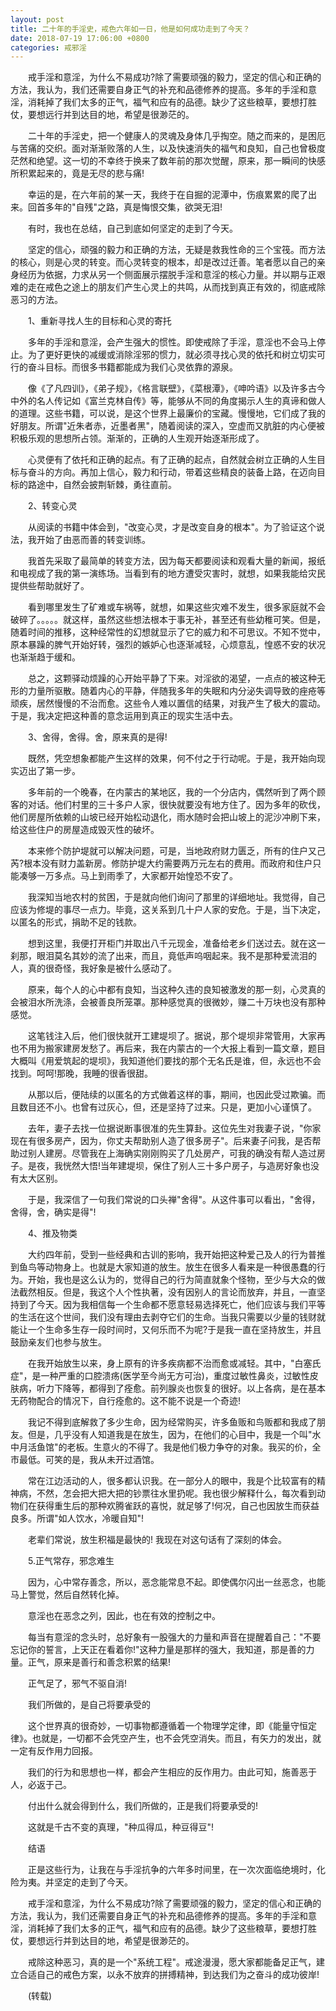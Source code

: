 ```yaml
---
layout: post
title: 二十年的手淫史，戒色六年如一日，他是如何成功走到了今天？
date: 2018-07-19 17:06:00 +0800
categories: 戒邪淫
---
```


　　戒手淫和意淫，为什么不易成功?除了需要顽强的毅力，坚定的信心和正确的方法，我认为，我们还需要自身正气的补充和品德修养的提高。多年的手淫和意淫，消耗掉了我们太多的正气，福气和应有的品德。缺少了这些粮草，要想打胜仗，要想远行并到达目的地，希望是很渺茫的。
　　二十年的手淫史，把一个健康人的灵魂及身体几乎掏空。随之而来的，是困厄与苦痛的交织。面对渐渐败落的人生，以及快速消失的福气和良知，自己也曾极度茫然和绝望。这一切的不幸终于换来了数年前的那次觉醒，原来，那一瞬间的快感所积累起来的，竟是无尽的悲与痛!
　　幸运的是，在六年前的某一天，我终于在自掘的泥潭中，伤痕累累的爬了出来。回首多年的"自残"之路，真是悔恨交集，欲哭无泪!
　　有时，我也在总结，自己到底如何坚定的走到了今天。
　　坚定的信心，顽强的毅力和正确的方法，无疑是救我性命的三个宝筏。而方法的核心，则是心灵的转变。而心灵转变的根本，却是改过迁善。笔者愿以自己的亲身经历为依据，力求从另一个侧面展示摆脱手淫和意淫的核心力量。并以期与正艰难的走在戒色之途上的朋友们产生心灵上的共鸣，从而找到真正有效的，彻底戒除恶习的方法。
　　1、重新寻找人生的目标和心灵的寄托
　　多年的手淫和意淫，会产生强大的惯性。即使戒除了手淫，意淫也不会马上停止。为了更好更快的减缓或消除淫邪的惯力，就必须寻找心灵的依托和树立切实可行的奋斗目标。而很多书籍都能成为我们心灵依靠的源泉。
　　像《了凡四训》，《弟子规》，《格言联壁》，《菜根潭》，《呻吟语》以及许多古今中外的名人传记如《富兰克林自传》等，能够从不同的角度揭示人生的真谛和做人的道理。这些书籍，可以说，是这个世界上最廉价的宝藏。慢慢地，它们成了我的好朋友。所谓"近朱者赤，近墨者黑"，随着阅读的深入，空虚而又肮脏的内心便被积极乐观的思想所占领。渐渐的，正确的人生观开始逐渐形成了。
　　心灵便有了依托和正确的起点。有了正确的起点，自然就会树立正确的人生目标与奋斗的方向。再加上信心，毅力和行动，带着这些精良的装备上路，在迈向目标的路途中，自然会披荆斩棘，勇往直前。
　　2、转变心灵
　　从阅读的书籍中体会到，"改变心灵，才是改变自身的根本"。为了验证这个说法，我开始了由恶而善的转变训练。
　　我首先采取了最简单的转变方法，因为每天都要阅读和观看大量的新闻，报纸和电视成了我的第一演练场。当看到有的地方遭受灾害时，就想，如果我能给灾民提供些帮助就好了。
　　看到哪里发生了矿难或车祸等，就想，如果这些灾难不发生，很多家庭就不会破碎了。。。。。就这样，虽然这些想法根本于事无补，甚至还有些幼稚可笑。但是，随着时间的推移，这种经常性的幻想就显示了它的威力和不可思议。不知不觉中，原本暴躁的脾气开始好转，强烈的嫉妒心也逐渐减轻，心烦意乱，惶惑不安的状况也渐渐趋于缓和。
　　总之，这颗驿动烦躁的心开始平静了下来。对淫欲的渴望，一点点的被这种无形的力量所驱散。随着内心的平静，伴随我多年的失眠和内分泌失调导致的痤疮等顽疾，居然慢慢的不治而愈。这些令人难以置信的结果，对我产生了极大的震动。于是，我决定把这种善的意念运用到真正的现实生活中去。
　　3、舍得，舍得。舍，原来真的是得!
　　既然，凭空想象都能产生这样的效果，何不付之于行动呢。于是，我开始向现实迈出了第一步。
　　多年前的一个晚春，在内蒙古的某地区，我的一个分店内，偶然听到了两个顾客的对话。他们村里的三十多户人家，很快就要没有地方住了。因为多年的砍伐，他们房屋所依赖的山坡已经开始松动退化，雨水随时会把山坡上的泥沙冲刷下来，给这些住户的房屋造成毁灭性的破坏。
　　本来修个防护堤就可以解决问题，可是，当地政府财力匮乏，所有的住户又己芮?根本没有财力盖新房。修防护堤大约需要两万元左右的费用。而政府和住户只能凑够一万多点。马上到雨季了，大家都开始惶恐不安了。
　　我深知当地农村的贫困，于是就向他们询问了那里的详细地址。我觉得，自己应该为修堤的事尽一点力。毕竟，这关系到几十户人家的安危。于是，当下决定，以匿名的形式，捐助不足的钱款。
　　想到这里，我便打开柜门并取出八千元现金，准备给老乡们送过去。就在这一刹那，眼泪莫名其妙的流了出来，而且，竟低声呜咽起来。我不是那种爱流泪的人，真的很奇怪，我好象是被什么感动了。
　　原来，每个人的心中都有良知，当这种久违的良知被激发的那一刻，心灵真的会被泪水所洗涤，会被善良所笼罩。那种感觉真的很微妙，赚二十万块也没有那种感觉。
　　这笔钱注入后，他们很快就开工建堤坝了。据说，那个堤坝非常管用，大家再也不用为搬家建房发愁了。再后来，我在内蒙古的一个大报上看到一篇文章，题目大概叫《用爱筑起的堤坝》，我知道他们要找的那个无名氏是谁，但，永远也不会找到。呵呵!那晚，我睡的很香很甜。
　　从那以后，便陆续的以匿名的方式做着这样的事，期间，也因此受过欺骗。而且数目还不小。也曾有过灰心，但，还是坚持了过来。只是，更加小心谨慎了。
　　去年，妻子去找一位据说断事很准的先生算卦。这位先生对我妻子说，"你家现在有很多房产，因为，你丈夫帮助别人造了很多房子"。后来妻子问我，是否帮助过别人建房。尽管我在上海确实刚刚购买了几处房产，可我的确没有帮人造过房子。是夜，我恍然大悟!当年建堤坝，保住了别人三十多户房子，与造房好象也没有太大区别。
　　于是，我深信了一句我们常说的口头禅"舍得"。从这件事可以看出，"舍得，舍得，舍，确实是得"!
　　4、推及物类
　　大约四年前，受到一些经典和古训的影响，我开始把这种爱己及人的行为普推到鱼鸟等动物身上。也就是大家知道的放生。放生在很多人看来是一种很愚蠢的行为。开始，我也是这么认为的，觉得自己的行为简直就象个怪物，至少与大众的做法截然相反。但是，我这个人个性执著，没有因别人的言论而放弃，并且，一直坚持到了今天。因为我相信每一个生命都不愿意轻易选择死亡，他们应该与我们平等的生活在这个世间，我们没有理由去剥夺它们的生命。当我只需要以少量的钱财就能让一个生命多生存一段时间时，又何乐而不为呢?于是我一直在坚持放生，并且鼓励亲友们也参与放生。
　　在我开始放生以来，身上原有的许多疾病都不治而愈或减轻。其中，"白塞氏症"，是一种严重的口腔溃疡(医学至今尚无方可治)，重度过敏性鼻炎，过敏性皮肤病，听力下降等，都得到了痊愈。前列腺炎也恢复的很好。以上各病，是在基本无药物配合的情况下，自行痊愈的。这不能不说是一个奇迹!
　　我记不得到底解救了多少生命，因为经常购买，许多鱼贩和鸟贩都和我成了朋友。但是，几乎没有人知道我是在放生，因为，在他们的心目中，我是一个叫"水中月活鱼馆"的老板。生意火的不得了。我是他们极力争夺的对象。我买的价，全市最低。可笑的是，我从未开过酒馆。
　　常在江边活动的人，很多都认识我。在一部分人的眼中，我是个比较富有的精神病，不然，怎会把大把大把的钞票往水里扔呢。我也很少解释什么，每次看到动物们在获得重生后的那种欢腾雀跃的喜悦，就足够了!何况，自己也因放生而获益良多。所谓"如人饮水，冷暖自知"!
　　老辈们常说，放生积福是最快的! 我现在对这句话有了深刻的体会。
　　5.正气常存，邪念难生
　　因为，心中常存善念，所以，恶念能常息不起。即使偶尔闪出一丝恶念，也能马上警觉，然后自然转化掉。
　　意淫也在恶念之列，因此，也在有效的控制之中。
　　每当有意淫的念头时，总好象有一股强大的力量和声音在提醒着自己："不要忘记你的誓言，上天正在看着你!"这种力量是那样的强大，我知道，那是善的力量。正气，原来是善行和善念积累的结果!
　　正气足了，邪气不驱自消!
　　我们所做的，是自己将要承受的
　　这个世界真的很奇妙，一切事物都遵循着一个物理学定律，即《能量守恒定律》。也就是，一切都不会凭空产生，也不会凭空消失。而且，有矢力的发出，就一定有反作用力回报。
　　我们的行为和思想也一样，都会产生相应的反作用力。由此可知，施善恶于人，必返于己。
　　付出什么就会得到什么，我们所做的，正是我们将要承受的!
　　这就是千古不变的真理，"种瓜得瓜，种豆得豆"!
　　结语
　　正是这些行为，让我在与手淫抗争的六年多时间里，在一次次面临绝境时，化险为夷。并坚定的走到了今天。
　　戒手淫和意淫，为什么不易成功?除了需要顽强的毅力，坚定的信心和正确的方法，我认为，我们还需要自身正气的补充和品德修养的提高。多年的手淫和意淫，消耗掉了我们太多的正气，福气和应有的品德。缺少了这些粮草，要想打胜仗，要想远行并到达目的地，希望是很渺茫的。
　　戒除这种恶习，真的是一个"系统工程"。戒途漫漫，愿大家都能备足正气，建立合适自己的戒色方案，以永不放弃的拼搏精神，到达我们为之奋斗的成功彼岸!
　　(转载)